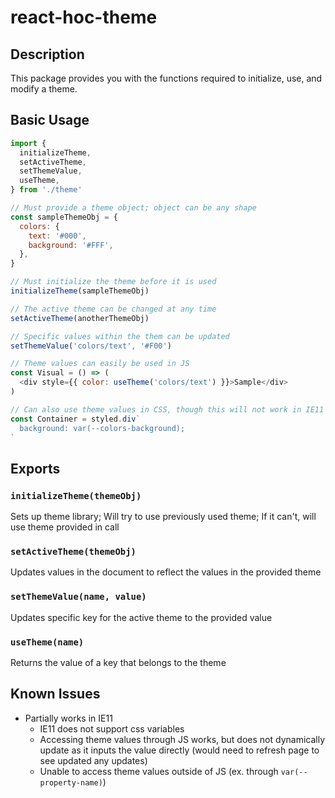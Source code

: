 # react-hoc-theme

## Description

<!-- A description of what this package does. -->

This package provides you with the functions required to initialize, use, and modify a theme.

## Basic Usage

<!-- A basic example of how to use this package. Doesn't have to be proper code, just enough to show how to use it. -->

```js
import {
  initializeTheme,
  setActiveTheme,
  setThemeValue,
  useTheme,
} from './theme'

// Must provide a theme object; object can be any shape
const sampleThemeObj = {
  colors: {
    text: '#000',
    background: '#FFF',
  },
}

// Must initialize the theme before it is used
initializeTheme(sampleThemeObj)

// The active theme can be changed at any time
setActiveTheme(anotherThemeObj)

// Specific values within the them can be updated
setThemeValue('colors/text', '#F00')

// Theme values can easily be used in JS
const Visual = () => (
  <div style={{ color: useTheme('colors/text') }}>Sample</div>
)

// Can also use theme values in CSS, though this will not work in IE11
const Container = styled.div`
  background: var(--colors-background);
`
```

## Exports

### `initializeTheme(themeObj)`

Sets up theme library; Will try to use previously used theme; If it can't, will use theme provided in call

### `setActiveTheme(themeObj)`

Updates values in the document to reflect the values in the provided theme

### `setThemeValue(name, value)`

Updates specific key for the active theme to the provided value

### `useTheme(name)`

Returns the value of a key that belongs to the theme

## Known Issues

<!-- Are there any current issues with this component? -->

- Partially works in IE11
  - IE11 does not support css variables
  - Accessing theme values through JS works, but does not dynamically update as it inputs the value directly (would need to refresh page to see updated any updates)
  - Unable to access theme values outside of JS (ex. through `var(--property-name)`)
